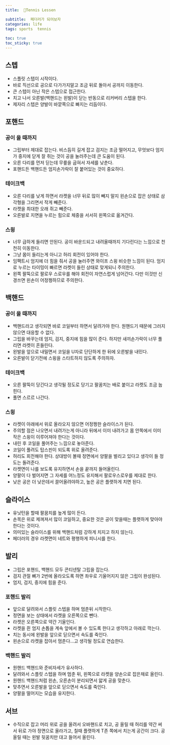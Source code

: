 ```yaml
---
title:  🎾Tennis Lessen

subtitle:  페더러가 되어보자
categories: life 
tags: sports  tennis
 
toc: true
toc_sticky: true
---
```


  
  
## 스텝  
- 스플릿 스텝이 시작이다.  
- 바로 직선으로 공으로 다가가지말고 조금 뒤로 돌아서 공까지 이동한다.  
- 큰 스텝이 아닌 작은 스텝으로 접근한다.  
- 치고 나서 오른발(백핸드는 왼발)이 닫는 반동으로 리커버리 스텝을 한다.  
- 제자리 스텝은 양발이 바깥쪽으로 빠지는 리듬이다.  
  
## 포핸드  
### 공이 올 때까지  
- 그립부터 제대로 잡는다. 비스듬히 길게 잡고 검지는 조금 떨어지고, 무엇보다 엄지가 중지에 닫게 잘 쥐는 것이 공을 눌러주는데 큰 도움이 된다.  
- 오른 다리를 먼저 딛는데 무릎을 굽혀서 자세를 낮춘다.  
- 포핸드든 백핸드든 엄지손가락이 잘 붙어있는 것이 중요하다.  
  
### 테이크백  
- 오른 다리를 낮게 하면서 라켓을 너무 뒤로 많이 빼지 말지 왼손으로 잡은 상태로 삼각형을 그리면서 작게 빼준다.  
- 라켓을 최대한 오래 쥐고 빼준다.  
- 오른발로 지면을 누르는 힘으로 체중을 서서히 왼쪽으로 옮겨간다.  
  
### 스윙  
- 너무 급하게 들리면 안된다. 공이 바운드되고 내려올때까지 기다린다는 느낌으로 천천히 이동한다.  
- 그냥 몸이 들리는게 아니고 허리 회전이 있어야 한다.  
- 임팩트시 엄지에 더 힘을 줘서 공을 눌러주면 와이프 스윙 비슷한 느낌이 된다. 엄지로 누르는 타이밍이 빠르면 라켓이 들린 상태로 맞게되니 주의한다.  
- 왼쪽 팔뚝으로 팔로우 스로우를 해야 회전이 자연스럽게 넘어간다. 다만 이것만 신경쓰면 왼손이 어정쩡하므로 주의한다.  
  
  
## 백핸드  
### 공이 올 때까지  
- 백핸드라고 생각되면 바로 코일부터 하면서 달려가야 한다. 원핸드기 때문에 그러지 않으면 대응할 수 없다.  
- 그립을 바꾸는데 엄지, 검지, 중지에 힘을 많이 준다. 하지만 새끼손가락이 너무 풀리면 라켓이 흔들린다.  
- 왼발을 앞으로 내밀면서 코일을 U자로 단단하게 한 뒤에 오른발을 내민다.  
- 오른발이 닫기전에 스윙을 스타트하지 않도록 주의하자.  
  
### 테이크백  
- 오른 팔뚝이 당긴다고 생각될 정도로 당기고 팔꿈치는 배로 붙이고 라켓도 조금 눕힌다.  
- 풀면 스르르 나간다.  
  
### 스윙  
- 라켓이 아래에서 위로 올라오지 않으면 어정쩡한 슬라이스가 된다.  
- 주의할 점은 나오면서 내려가는게 아니라 뒤에서 이미 내려가고 몸 안쪽에서 이미 작은 스윙이 이루어져야 한다는 것이다.  
- 내린 후 코일을 풀어주는 느낌으로 놓아준다.  
- 코일이 풀려도 탑스핀이 되도록 위로 올려준다.  
- 허리도 회전해야 한다. 상대방이 볼때 정면에서 양팔을 벌리고 있다고 생각이 들 정도는 돌려준다.  
- 라켓면이 나를 보도록 유지하면서 손을 끝까지 들어올린다.  
- 양팔이 다 벌어지면 그 자세를 어느정도 유지해서 팔로우스로우를 제대로 한다.  
- 낮은 공은 더 낮은데서 끌어올려야하고, 높은 공은 플랫하게 치면 된다.  
  
## 슬라이스  
- 유닛턴을 할때 팔꿈치를 높게 많이 든다.  
- 손목은 위로 제껴져서 많이 코일하고, 중요한 것은 공이 맞을때는 플랫하게 맞아야 한다는 것이다.  
- 의미있는 슬라이스를 위해 백핸드처럼 강하게 치지고 하지 않는다.  
- 페더러의 경우 라켓면이 네트와 평행하게 피니시를 한다.  
  
## 발리  
- 그립은 포핸드, 백핸드 모두 콘티넨탈 그립을 잡는다.  
- 검지 관절 뼈가 2번에 올라오도록 하면 좌우로 기울어지지 않은 그립이 완성된다.  
- 엄지, 검지, 중지에 힘을 준다.  
  
### 포핸드 발리  
- 앞으로 달려와서 스플릿 스텝을 하며 멈춘뒤 시작한다.  
- 정면을 보는 상태에서 라켓을 오른쪽으로 뺀다.  
- 라켓은 오른쪽으로 약간 기울인다.  
- 라켓을 쥔 엄지 손톱을 계속 앞에서 볼 수 있도록 한다고 생각하고 아래로 깍는다.  
- 치는 동시에 왼발을 앞으로 딛으면서 속도를 죽인다.  
- 왼손으로 라켓을 잡아서 멈춘다…고 생각될 정도로 연습한다.  
  
### 백핸드 발리  
- 원핸드 백핸드와 준비자세가 유사하다.  
- 달려와서 스플릿 스텝을 하며 멈춘 뒤, 왼쪽으로 라켓을 양손으로 잡은채로 올린다.  
- 원핸드 백핸드처럼 왼손, 오른손이 분리되면서 얇게 공을 맞춘다.  
- 맞추면서 오른발을 앞으로 딛으면서 속도를 죽인다.  
- 양팔을 떨어지는 모습을 유지한다.  
  
## 서브  
- 수직으로 잡고 머리 위로 공을 올려서 오바핸드로 치고, 공 올릴 때 허리를 약간 써서 뒤로 가야 정면으로 올라가고, 칠때 플랫하게 T존 쪽에서 치는게 공간이 크다. 공 올릴 때는 왼발 뒷꿈치만 대고 들어서 올린다.  
